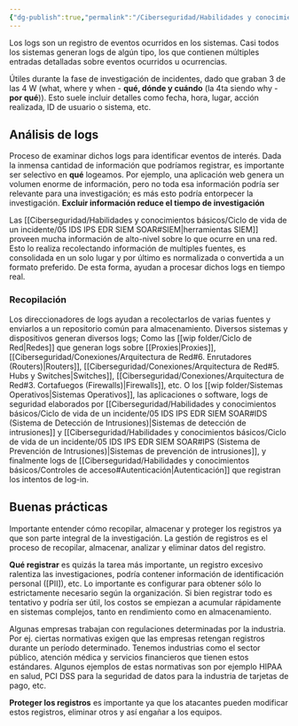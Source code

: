 ```yaml
---
{"dg-publish":true,"permalink":"/Ciberseguridad/Habilidades y conocimientos básicos/Logs/"}
---
```


Los logs son un registro de eventos ocurridos en los sistemas.
Casi todos los sistemas generan logs de algún tipo, los que contienen múltiples entradas detalladas sobre eventos ocurridos u ocurrencias.

Útiles durante la fase de investigación de incidentes, dado que graban 3  de las 4 W (what, where y when - **qué, dónde y cuándo** (la 4ta siendo why - **por qué**)). Esto suele incluir detalles como fecha, hora, lugar, acción realizada, ID de usuario o sistema, etc.

## Análisis de logs
Proceso de examinar dichos logs para identificar eventos de interés. Dada la inmensa cantidad de información que podríamos registrar, es importante ser selectivo en **qué** logeamos.
Por ejemplo, una aplicación web genera un volumen enorme de información, pero no toda esa información podría ser relevante para una investigación; es más esto podría entorpecer la investigación.
**Excluir información reduce el tiempo de investigación**

Las [[Ciberseguridad/Habilidades y conocimientos básicos/Ciclo de vida de un incidente/05 IDS IPS EDR SIEM SOAR#SIEM\|herramientas SIEM]] proveen mucha información de alto-nivel sobre lo que ocurre en una red. Esto lo realiza recolectando información de multiples fuentes, es consolidada en un solo lugar y por último es normalizada o convertida a un formato preferido.
De esta forma, ayudan a procesar dichos logs en tiempo real.

### Recopilación
Los direccionadores de logs ayudan a recolectarlos de varias fuentes y enviarlos a un repositorio común para almacenamiento.
Diversos sistemas y dispositivos generan diversos logs; Como las [[wip folder/Ciclo de Red\|Redes]] que generan logs sobre [[Proxies\|Proxies]], [[Ciberseguridad/Conexiones/Arquitectura de Red#6. Enrutadores (Routers)\|Routers]], [[Ciberseguridad/Conexiones/Arquitectura de Red#5. Hubs y Switches\|Switches]], [[Ciberseguridad/Conexiones/Arquitectura de Red#3. Cortafuegos (Firewalls)\|Firewalls]], etc. O los [[wip folder/Sistemas Operativos\|Sistemas Operativos]], las aplicaciones o software, logs de seguridad elaborados por [[Ciberseguridad/Habilidades y conocimientos básicos/Ciclo de vida de un incidente/05 IDS IPS EDR SIEM SOAR#IDS (Sistema de Detección de Intrusiones)\|Sistemas de detección de intrusiones]] y [[Ciberseguridad/Habilidades y conocimientos básicos/Ciclo de vida de un incidente/05 IDS IPS EDR SIEM SOAR#IPS (Sistema de Prevención de Intrusiones)\|Sistemas de prevención de intrusiones]], y finalmente logs de [[Ciberseguridad/Habilidades y conocimientos básicos/Controles de acceso#Autenticación\|Autenticación]] que registran los intentos de log-in.

## Buenas prácticas

Importante entender cómo recopilar, almacenar y proteger los registros ya que son parte integral de la investigación.
La gestión de registros es el proceso de recopilar, almacenar, analizar y eliminar datos del registro.

**Qué registrar** es quizás la tarea más importante, un registro excesivo ralentiza las investigaciones, podría contener información de identificación personal ([PII]), etc. Lo importante es configurar para obtener sólo lo estrictamente necesario según la organización.
Si bien registrar todo es tentativo y podría ser útil, los costos se empiezan a acumular rápidamente en sistemas complejos, tanto en rendimiento como en almacenamiento.

Algunas empresas trabajan con regulaciones determinadas por la industria. Por ej. ciertas normativas exigen que las empresas retengan registros durante un período determinado.
Tenemos industrias como el sector público, atención médica y servicios financieros que tienen estos estándares.
Algunos ejemplos de estas normativas son por ejemplo HIPAA en salud, PCI DSS para la seguridad de datos para la industria de tarjetas de pago, etc.

**Proteger los registros** es importante ya que los atacantes pueden modificar estos registros, eliminar otros y así engañar a los equipos.
